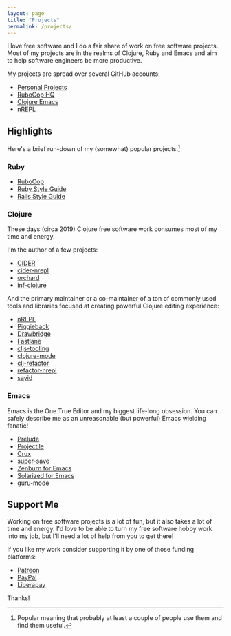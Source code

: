 ```yaml
---
layout: page
title: "Projects"
permalink: /projects/
---
```


I love free software and I do a fair share of work on free software projects.
Most of my projects are in the realms of Clojure, Ruby and Emacs and aim to
help software engineers be more productive.

My projects are spread over several GitHub accounts:

* [Personal Projects](https://github.com/bbatsov)
* [RuboCop HQ](https://github.com/rubocop-hq)
* [Clojure Emacs](https://github.com/clojure-emacs)
* [nREPL](https://github.com/nrepl)

## Highlights

Here's a brief run-down of my (somewhat) popular projects.[^1]

### Ruby

* [RuboCop](http://rubocop.org)
* [Ruby Style Guide](https://github.com/rubocop-hq/ruby-style-guide)
* [Rails Style Guide](https://github.com/rubocop-hq/rails-style-guide)

### Clojure

These days (circa 2019) Clojure free software work consumes most of my
time and energy.

I'm the author of a few projects:

* [CIDER](https://cider.mx)
* [cider-nrepl](https://github.com/clojure-emacs/cider-nrepl)
* [orchard](https://github.com/clojure-emacs/orchard)
* [inf-clojure](https://github.com/clojure-emacs/inf-clojure)

And the primary maintainer or a co-maintainer of a ton of commonly
used tools and libraries focused at creating powerful Clojure editing
experience:

* [nREPL](https://nrepl.org)
* [Piggieback](https://github.com/nrepl/piggieback)
* [Drawbridge](https://github.com/nrepl/nrepl/drawbridge)
* [Fastlane](https://github.com/nrepl/nrepl/fastlane)
* [cljs-tooling](https://github.com/clojure-emacs/cljs-tooling)
* [clojure-mode](https://github.com/clojure-emacs/clojure-mode)
* [clj-refactor](https://github.com/clojure-emacs/clj-refactor)
* [refactor-nrepl](https://github.com/clojure-emacs/refactor-nrepl)
* [sayid](https://github.com/clojure-emacs/sayid)

### Emacs

Emacs is the One True Editor and my biggest life-long obsession. You can safely describe
me as an unreasonable (but powerful) Emacs wielding fanatic!

* [Prelude](https://github.com/bbatsov/prelude)
* [Projectile](https://projectile.mx)
* [Crux](https://github.com/bbatsov/crux)
* [super-save](https://github.com/bbatsov/super-save)
* [Zenburn for Emacs](https://github.com/bbatsov/zenburn-emacs)
* [Solarized for Emacs](https://github.com/bbatsov/solarized-emacs)
* [guru-mode](https://github.com/bbatsov/guru-mode)

## Support Me

Working on free software projects is a lot of fun, but it also takes a
lot of time and energy. I'd love to be able to turn my free software
hobby work into my job, but I'll need a lot of help from you to get
there!

If you like my work consider supporting it by one of those funding platforms:

* [Patreon](https://www.patreon.com/bbatsov)
* [PayPal](https://www.paypal.me/bbatsov)
* [Liberapay](https://liberapay.com/bbatsov/donate)

Thanks!

[^1]: Popular meaning that probably at least a couple of people use them and find them useful.
